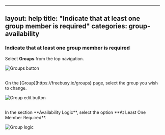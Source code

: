---
layout: help
title: "Indicate that at least one group member is required"
categories: group-availability
---

### Indicate that at least one group member is required

Select **Groups** from the top navigation.

![Groups button](http://i.imgur.com/vlHHqHe.png)

<br>
On the [Group](https://freebusy.io/groups) page, select the group you wish to change.

![Group edit button](http://i.imgur.com/8A2PSmr.png)

<br>
In the section **Availability Logic**, select the option **At Least One Member Required**.

![Group logic](http://i.imgur.com/76h4Czr.png)